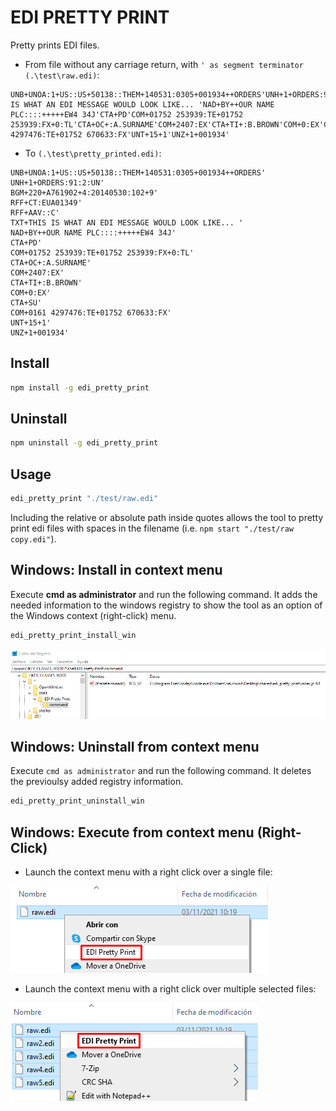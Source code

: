 # EDI PRETTY PRINT

Pretty prints EDI files.

* From file without any carriage return, with `' as segment terminator (.\test\raw.edi)`:

```
UNB+UNOA:1+US::US+50138::THEM+140531:0305+001934++ORDERS'UNH+1+ORDERS:91:2:UN'BGM+220+A761902+4:20140530:102+9'RFF+CT:EUA01349'RFF+AAV::C'TXT+THIS IS WHAT AN EDI MESSAGE WOULD LOOK LIKE... 'NAD+BY++OUR NAME PLC::::+++++EW4 34J'CTA+PD'COM+01752 253939:TE+01752 253939:FX+0:TL'CTA+OC+:A.SURNAME'COM+2407:EX'CTA+TI+:B.BROWN'COM+0:EX'CTA+SU'COM+0161 4297476:TE+01752 670633:FX'UNT+15+1'UNZ+1+001934'
```

* To `(.\test\pretty_printed.edi)`:

```
UNB+UNOA:1+US::US+50138::THEM+140531:0305+001934++ORDERS'
UNH+1+ORDERS:91:2:UN'
BGM+220+A761902+4:20140530:102+9'
RFF+CT:EUA01349'
RFF+AAV::C'
TXT+THIS IS WHAT AN EDI MESSAGE WOULD LOOK LIKE... '
NAD+BY++OUR NAME PLC::::+++++EW4 34J'
CTA+PD'
COM+01752 253939:TE+01752 253939:FX+0:TL'
CTA+OC+:A.SURNAME'
COM+2407:EX'
CTA+TI+:B.BROWN'
COM+0:EX'
CTA+SU'
COM+0161 4297476:TE+01752 670633:FX'
UNT+15+1'
UNZ+1+001934'
```

## Install

```bash
npm install -g edi_pretty_print
```

## Uninstall

```bash
npm uninstall -g edi_pretty_print
```

## Usage

```bash
edi_pretty_print "./test/raw.edi"
```

Including the relative or absolute path inside quotes allows the tool to pretty print edi files with spaces in the filename (i.e. `npm start "./test/raw copy.edi"`).

## Windows: Install in context menu

Execute **cmd as administrator** and run the following command. It adds the needed information to the windows registry to show the tool as an option of the Windows context (right-click) menu.

```bash
edi_pretty_print_install_win
```
![Regedit](./images/regedit.png)

## Windows: Uninstall from context menu

Execute `cmd as administrator` and run the following command. It deletes the previoulsy added registry information.

```bash
edi_pretty_print_uninstall_win
```

## Windows: Execute from context menu (Right-Click)

* Launch the context menu with a right click over a single file:

![Context menu multiple files](./images/context_menu_single.png)

* Launch the context menu with a right click over multiple selected files:

![Context menu single file](./images/context_menu_multiple.png)
